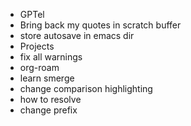 - GPTel
- Bring back my quotes in scratch buffer
- store autosave in emacs dir
- Projects
- fix all warnings
- org-roam
- learn smerge
 - change comparison highlighting
 - how to resolve
 - change prefix

